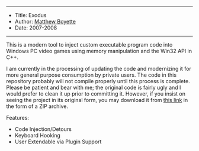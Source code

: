 *******************************************************************

* Title:  Exodus
* Author: [Matthew Boyette](mailto:Dyndrilliac@gmail.com)
* Date:   2007-2008

*******************************************************************

This is a modern tool to inject custom executable program code into Windows PC video games using memory manipulation and the Win32 API in C++.

I am currently in the processing of updating the code and modernizing it for more general purpose consumption by private users. The code in this repository probably will not compile properly until this process is complete. Please be patient and bear with me; the original code is fairly ugly and I would prefer to clean it up prior to committing it. However, if you insist on seeing the project in its original form, you may download it from [this link](https://www.dropbox.com/s/msz7wwsgwble4yu/Exodus%20MKIII.zip) in the form of a ZIP archive.

Features:

* Code Injection/Detours
* Keyboard Hooking
* User Extendable via Plugin Support